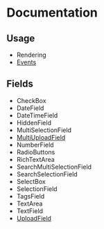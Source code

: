 # Documentation

## Usage

* Rendering
* [Events](events.md)

## Fields

* CheckBox
* DateField
* DateTimeField
* HiddenField
* MultiSelectionField
* [MultiUploadField](fields/multi-upload-field.md)
* NumberField
* RadioButtons
* RichTextArea
* SearchMultiSelectionField
* SearchSelectionField
* SelectBox
* SelectionField
* TagsField
* TextArea
* TextField
* [UploadField](fields/upload-field.md)

